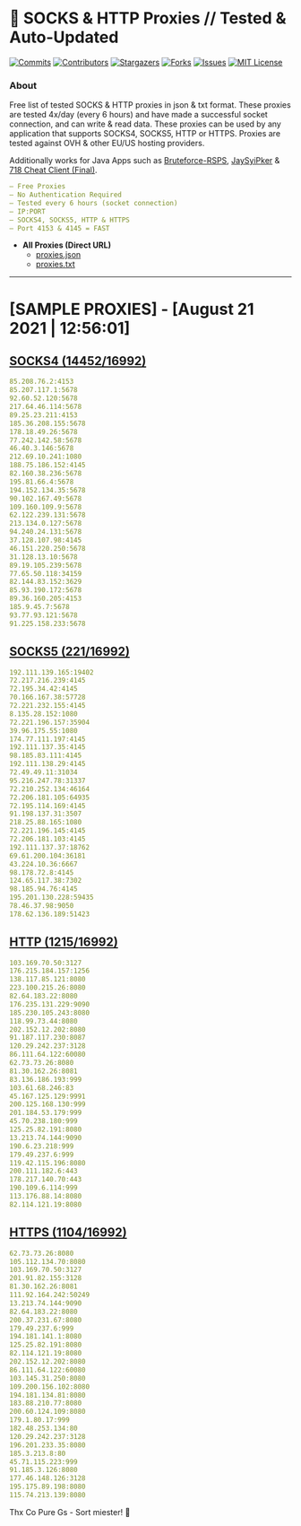 <!-- MARKDOWN LINKS & IMAGES -->
<!-- https://www.markdownguide.org/basic-syntax/#reference-style-links -->
[contributors-shield]: https://img.shields.io/github/contributors/KaiBurton/free-proxies-autoupdated?style=for-the-badge
[contributors-url]: https://github.com/KaiBurton/free-proxies-autoupdated/graphs/contributors
[forks-shield]: https://img.shields.io/github/forks/KaiBurton/free-proxies-autoupdated?style=for-the-badge
[forks-url]: https://github.com/KaiBurton/free-proxies-autoupdated/network/members
[stars-shield]: https://img.shields.io/github/stars/KaiBurton/free-proxies-autoupdated?style=for-the-badge
[stars-url]: https://github.com/KaiBurton/free-proxies-autoupdated/stargazers
[issues-shield]: https://img.shields.io/github/issues/KaiBurton/free-proxies-autoupdated?style=for-the-badge
[issues-url]: https://github.com/KaiBurton/free-proxies-autoupdated/issues
[license-shield]: https://img.shields.io/github/license/KaiBurton/free-proxies-autoupdated?style=for-the-badge
[license-url]: https://github.com/KaiBurton/free-proxies-autoupdated/blob/main/LICENSE
[commit-shield]: https://img.shields.io/github/last-commit/KaiBurton/free-proxies-autoupdated?style=for-the-badge
[commit-url]: https://github.com/KaiBurton/free-proxies-autoupdated/commits/main

# 🎁 SOCKS & HTTP Proxies // Tested & Auto-Updated

[![Commits][commit-shield]][commit-url]
[![Contributors][contributors-shield]][contributors-url]
[![Stargazers][stars-shield]][stars-url]
[![Forks][forks-shield]][forks-url]
[![Issues][issues-shield]][issues-url]
[![MIT License][license-shield]][license-url]

### About
Free list of tested SOCKS & HTTP proxies in json & txt format. These proxies are tested 4x/day (every 6 hours) and have made a successful socket connection, and can write & read data. These proxies can be used by any application that supports SOCKS4, SOCKS5, HTTP or HTTPS. Proxies are tested against OVH & other EU/US hosting providers.

Additionally works for Java Apps such as [Bruteforce-RSPS](https://github.com/KaiBurton/Bruteforce-RSPS), [JaySyiPker](https://github.com/JayArrowz/JaySyiPker) & [718 Cheat Client (Final)](https://github.com/KaiBurton/718-Cheat-Client-Final). 

```yaml
— Free Proxies
— No Authentication Required
— Tested every 6 hours (socket connection)
— IP:PORT
— SOCKS4, SOCKS5, HTTP & HTTPS
— Port 4153 & 4145 = FAST
```

- **All Proxies (Direct URL)**
  - [proxies.json](https://raw.githubusercontent.com/KaiBurton/free-proxies-autoupdated/main/proxies.json)
  - [proxies.txt](https://raw.githubusercontent.com/KaiBurton/free-proxies-autoupdated/main/proxies.txt)

---

# [SAMPLE PROXIES] - [August 21 2021 | 12:56:01]

## [SOCKS4 (14452/16992)](https://raw.githubusercontent.com/KaiBurton/free-proxies-autoupdated/main/proxies-socks4.txt)
```yaml
85.208.76.2:4153
85.207.117.1:5678
92.60.52.120:5678
217.64.46.114:5678
89.25.23.211:4153
185.36.208.155:5678
178.18.49.26:5678
77.242.142.58:5678
46.40.3.146:5678
212.69.10.241:1080
188.75.186.152:4145
82.160.38.236:5678
195.81.66.4:5678
194.152.134.35:5678
90.102.167.49:5678
109.160.109.9:5678
62.122.239.131:5678
213.134.0.127:5678
94.240.24.131:5678
37.128.107.98:4145
46.151.220.250:5678
31.128.13.10:5678
89.19.105.239:5678
77.65.50.118:34159
82.144.83.152:3629
85.93.190.172:5678
89.36.160.205:4153
185.9.45.7:5678
93.77.93.121:5678
91.225.158.233:5678
```

## [SOCKS5 (221/16992)](https://raw.githubusercontent.com/KaiBurton/free-proxies-autoupdated/main/proxies-socks5.txt)
```yaml
192.111.139.165:19402
72.217.216.239:4145
72.195.34.42:4145
70.166.167.38:57728
72.221.232.155:4145
8.135.28.152:1080
72.221.196.157:35904
39.96.175.55:1080
174.77.111.197:4145
192.111.137.35:4145
98.185.83.111:4145
192.111.138.29:4145
72.49.49.11:31034
95.216.247.78:31337
72.210.252.134:46164
72.206.181.105:64935
72.195.114.169:4145
91.198.137.31:3507
218.25.88.165:1080
72.221.196.145:4145
72.206.181.103:4145
192.111.137.37:18762
69.61.200.104:36181
43.224.10.36:6667
98.178.72.8:4145
124.65.117.38:7302
98.185.94.76:4145
195.201.130.228:59435
78.46.37.98:9050
178.62.136.189:51423
```

## [HTTP (1215/16992)](https://raw.githubusercontent.com/KaiBurton/free-proxies-autoupdated/main/proxies-http.txt)
```yaml
103.169.70.50:3127
176.215.184.157:1256
138.117.85.121:8080
223.100.215.26:8080
82.64.183.22:8080
176.235.131.229:9090
185.230.105.243:8080
118.99.73.44:8080
202.152.12.202:8080
91.187.117.230:8087
120.29.242.237:3128
86.111.64.122:60080
62.73.73.26:8080
81.30.162.26:8081
83.136.186.193:999
103.61.68.246:83
45.167.125.129:9991
200.125.168.130:999
201.184.53.179:999
45.70.238.180:999
125.25.82.191:8080
13.213.74.144:9090
190.6.23.218:999
179.49.237.6:999
119.42.115.196:8080
200.111.182.6:443
178.217.140.70:443
190.109.6.114:999
113.176.88.14:8080
82.114.121.19:8080
```

## [HTTPS (1104/16992)](https://raw.githubusercontent.com/KaiBurton/free-proxies-autoupdated/main/proxies-https.txt)
```yaml
62.73.73.26:8080
105.112.134.70:8080
103.169.70.50:3127
201.91.82.155:3128
81.30.162.26:8081
111.92.164.242:50249
13.213.74.144:9090
82.64.183.22:8080
200.37.231.67:8080
179.49.237.6:999
194.181.141.1:8080
125.25.82.191:8080
82.114.121.19:8080
202.152.12.202:8080
86.111.64.122:60080
103.145.31.250:8080
109.200.156.102:8080
194.181.134.81:8080
183.88.210.77:8080
200.60.124.109:8080
179.1.80.17:999
182.48.253.134:80
120.29.242.237:3128
196.201.233.35:8080
185.3.213.8:80
45.71.115.223:999
91.185.3.126:8080
177.46.148.126:3128
195.175.89.198:8080
115.74.213.139:8080
```



Thx Co Pure Gs - Sort miester! 💟